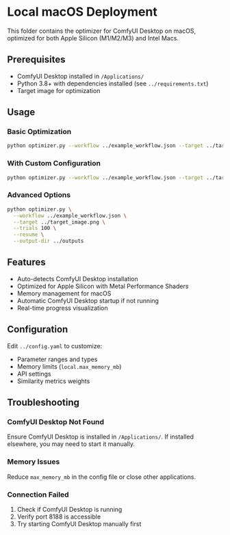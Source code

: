 # Local macOS Deployment

This folder contains the optimizer for ComfyUI Desktop on macOS, optimized for both Apple Silicon (M1/M2/M3) and Intel Macs.

## Prerequisites

- ComfyUI Desktop installed in `/Applications/`
- Python 3.8+ with dependencies installed (see `../requirements.txt`)
- Target image for optimization

## Usage

### Basic Optimization
```bash
python optimizer.py --workflow ../example_workflow.json --target ../target_image.png
```

### With Custom Configuration
```bash
python optimizer.py --workflow ../example_workflow.json --target ../target_image.png --config ../config.yaml
```

### Advanced Options
```bash
python optimizer.py \
  --workflow ../example_workflow.json \
  --target ../target_image.png \
  --trials 100 \
  --resume \
  --output-dir ../outputs
```

## Features

- Auto-detects ComfyUI Desktop installation
- Optimized for Apple Silicon with Metal Performance Shaders
- Memory management for macOS
- Automatic ComfyUI Desktop startup if not running
- Real-time progress visualization

## Configuration

Edit `../config.yaml` to customize:
- Parameter ranges and types
- Memory limits (`local.max_memory_mb`)
- API settings
- Similarity metrics weights

## Troubleshooting

### ComfyUI Desktop Not Found
Ensure ComfyUI Desktop is installed in `/Applications/`. If installed elsewhere, you may need to start it manually.

### Memory Issues
Reduce `max_memory_mb` in the config file or close other applications.

### Connection Failed
1. Check if ComfyUI Desktop is running
2. Verify port 8188 is accessible
3. Try starting ComfyUI Desktop manually first